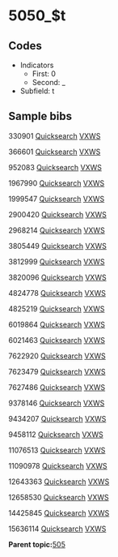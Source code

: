 # 5050\_$t

## Codes

-   Indicators
    -   First: 0
    -   Second: \_
-   Subfield: t

## Sample bibs

330901 [Quicksearch](https://search.library.yale.edu/catalog/330901) [VXWS](http://prodorbis.library.yale.edu:7014/vxws/GetHoldingsService?bibId=330901)

366601 [Quicksearch](https://search.library.yale.edu/catalog/366601) [VXWS](http://prodorbis.library.yale.edu:7014/vxws/GetHoldingsService?bibId=366601)

952083 [Quicksearch](https://search.library.yale.edu/catalog/952083) [VXWS](http://prodorbis.library.yale.edu:7014/vxws/GetHoldingsService?bibId=952083)

1967990 [Quicksearch](https://search.library.yale.edu/catalog/1967990) [VXWS](http://prodorbis.library.yale.edu:7014/vxws/GetHoldingsService?bibId=1967990)

1999547 [Quicksearch](https://search.library.yale.edu/catalog/1999547) [VXWS](http://prodorbis.library.yale.edu:7014/vxws/GetHoldingsService?bibId=1999547)

2900420 [Quicksearch](https://search.library.yale.edu/catalog/2900420) [VXWS](http://prodorbis.library.yale.edu:7014/vxws/GetHoldingsService?bibId=2900420)

2968214 [Quicksearch](https://search.library.yale.edu/catalog/2968214) [VXWS](http://prodorbis.library.yale.edu:7014/vxws/GetHoldingsService?bibId=2968214)

3805449 [Quicksearch](https://search.library.yale.edu/catalog/3805449) [VXWS](http://prodorbis.library.yale.edu:7014/vxws/GetHoldingsService?bibId=3805449)

3812999 [Quicksearch](https://search.library.yale.edu/catalog/3812999) [VXWS](http://prodorbis.library.yale.edu:7014/vxws/GetHoldingsService?bibId=3812999)

3820096 [Quicksearch](https://search.library.yale.edu/catalog/3820096) [VXWS](http://prodorbis.library.yale.edu:7014/vxws/GetHoldingsService?bibId=3820096)

4824778 [Quicksearch](https://search.library.yale.edu/catalog/4824778) [VXWS](http://prodorbis.library.yale.edu:7014/vxws/GetHoldingsService?bibId=4824778)

4825219 [Quicksearch](https://search.library.yale.edu/catalog/4825219) [VXWS](http://prodorbis.library.yale.edu:7014/vxws/GetHoldingsService?bibId=4825219)

6019864 [Quicksearch](https://search.library.yale.edu/catalog/6019864) [VXWS](http://prodorbis.library.yale.edu:7014/vxws/GetHoldingsService?bibId=6019864)

6021463 [Quicksearch](https://search.library.yale.edu/catalog/6021463) [VXWS](http://prodorbis.library.yale.edu:7014/vxws/GetHoldingsService?bibId=6021463)

7622920 [Quicksearch](https://search.library.yale.edu/catalog/7622920) [VXWS](http://prodorbis.library.yale.edu:7014/vxws/GetHoldingsService?bibId=7622920)

7623479 [Quicksearch](https://search.library.yale.edu/catalog/7623479) [VXWS](http://prodorbis.library.yale.edu:7014/vxws/GetHoldingsService?bibId=7623479)

7627486 [Quicksearch](https://search.library.yale.edu/catalog/7627486) [VXWS](http://prodorbis.library.yale.edu:7014/vxws/GetHoldingsService?bibId=7627486)

9378146 [Quicksearch](https://search.library.yale.edu/catalog/9378146) [VXWS](http://prodorbis.library.yale.edu:7014/vxws/GetHoldingsService?bibId=9378146)

9434207 [Quicksearch](https://search.library.yale.edu/catalog/9434207) [VXWS](http://prodorbis.library.yale.edu:7014/vxws/GetHoldingsService?bibId=9434207)

9458112 [Quicksearch](https://search.library.yale.edu/catalog/9458112) [VXWS](http://prodorbis.library.yale.edu:7014/vxws/GetHoldingsService?bibId=9458112)

11076513 [Quicksearch](https://search.library.yale.edu/catalog/11076513) [VXWS](http://prodorbis.library.yale.edu:7014/vxws/GetHoldingsService?bibId=11076513)

11090978 [Quicksearch](https://search.library.yale.edu/catalog/11090978) [VXWS](http://prodorbis.library.yale.edu:7014/vxws/GetHoldingsService?bibId=11090978)

12643363 [Quicksearch](https://search.library.yale.edu/catalog/12643363) [VXWS](http://prodorbis.library.yale.edu:7014/vxws/GetHoldingsService?bibId=12643363)

12658530 [Quicksearch](https://search.library.yale.edu/catalog/12658530) [VXWS](http://prodorbis.library.yale.edu:7014/vxws/GetHoldingsService?bibId=12658530)

14425845 [Quicksearch](https://search.library.yale.edu/catalog/14425845) [VXWS](http://prodorbis.library.yale.edu:7014/vxws/GetHoldingsService?bibId=14425845)

15636114 [Quicksearch](https://search.library.yale.edu/catalog/15636114) [VXWS](http://prodorbis.library.yale.edu:7014/vxws/GetHoldingsService?bibId=15636114)

**Parent topic:**[505](../../tags/505/505.md)

